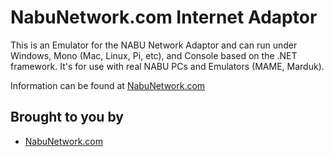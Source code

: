 # NabuNetwork.com Internet Adaptor
This is an Emulator for the NABU Network Adaptor and can run under Windows, Mono (Mac, Linux, Pi, etc), and Console based on the .NET framework. It's for use with real NABU PCs and Emulators (MAME, Marduk).

Information can be found at [NabuNetwork.com](https://www.nabunetwork.com/resources/nabu-network-internet-adapter-software/)

## Brought to you by

- [NabuNetwork.com](https://nabunetwork.com)
